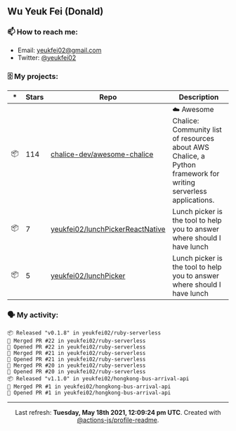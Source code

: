 ## Wu Yeuk Fei (Donald)

### 📫 How to reach me:

- Email: [yeukfei02@gmail.com](yeukfei02@gmail.com)
- Twitter: [@yeukfei02](https://twitter.com/yeukfei02)

### 🗄 My projects:

|*|Stars|Repo|Description|
|---|---|---|---|
| 📦 | 114 | [chalice-dev/awesome-chalice](https://github.com/chalice-dev/awesome-chalice) | ☁️ Awesome Chalice: Community list of resources about AWS Chalice, a Python framework for writing serverless applications. |
| 📦 | 7 | [yeukfei02/lunchPickerReactNative](https://github.com/yeukfei02/lunchPickerReactNative) | Lunch picker is the tool to help you to answer where should I have lunch |
| 📦 | 5 | [yeukfei02/lunchPicker](https://github.com/yeukfei02/lunchPicker) | Lunch picker is the tool to help you to answer where should I have lunch |

### 🗣 My activity:

```
📦 Released "v0.1.8" in yeukfei02/ruby-serverless
🎉 Merged PR #22 in yeukfei02/ruby-serverless
💪 Opened PR #22 in yeukfei02/ruby-serverless
🎉 Merged PR #21 in yeukfei02/ruby-serverless
💪 Opened PR #21 in yeukfei02/ruby-serverless
🎉 Merged PR #20 in yeukfei02/ruby-serverless
💪 Opened PR #20 in yeukfei02/ruby-serverless
📦 Released "v1.1.0" in yeukfei02/hongkong-bus-arrival-api
🎉 Merged PR #1 in yeukfei02/hongkong-bus-arrival-api
💪 Opened PR #1 in yeukfei02/hongkong-bus-arrival-api
```

<!-- <img src="https://github-readme-stats.vercel.app/api?username=yeukfei02&show_icons=true&count_private=true&theme=radical" />

<img src="https://github-readme-stats.vercel.app/api/top-langs/?username=yeukfei02&theme=radical" /> -->

---

<p align="center">Last refresh: <b>Tuesday, May 18th 2021, 12:09:24 pm UTC</b>. Created with <a href=https://github.com/marketplace/actions/profile-readme>@actions-js/profile-readme</a>.</p>
